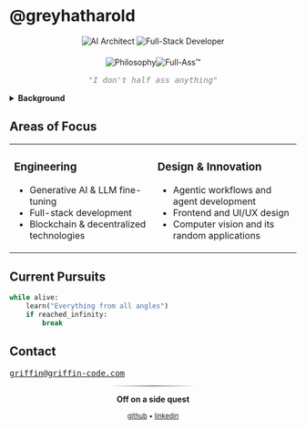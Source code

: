 # @greyhatharold

<div align="center">
  <img src="https://img.shields.io/badge/Role-AI%20Architect-1a1a1a" alt="AI Architect"/>
  <img src="https://img.shields.io/badge/Focus-Full%20Stack-2a2a2a" alt="Full-Stack Developer"/>
  
  <div style="margin: 20px 0">
    <img src="https://img.shields.io/badge/PHILOSOPHY-1a1a1a?style=for-the-badge&labelColor=2a2a2a&color=000000" alt="Philosophy"/><img src="https://img.shields.io/badge/%20%7C%20FULL--ASS%E2%84%A2-000000?style=for-the-badge" alt="Full-Ass™"/>
  </div>
  <div style="margin-top: -5px; margin-bottom: 15px">
    <em style="color: #808080; font-style: italic; font-family: monospace">"I don't half ass anything"</em>
  </div>
</div>

<details>
<summary><b>Background</b></summary>
I'm an AI architect, full-stack developer, and ex-Jack-of-All-Trades, with a deep interest in generative AI and building the future. 
I used to release music, for a time ran my own indie label, studied history before that, and for a time moonlighted in aerospace engineering in high school. I roll like Newton's first, witness my inertia.
</details>

## Areas of Focus
<table>
<tr>
<td width="50%">

### Engineering
- Generative AI & LLM fine-tuning
- Full-stack development
- Blockchain & decentralized technologies

</td>
<td width="50%">

### Design & Innovation
- Agentic workflows and agent development
- Frontend and UI/UX design
- Computer vision and its random applications

</td>
</tr>
</table>

## Current Pursuits
```python
while alive:
    learn("Everything from all angles")
    if reached_infinity:
        break
```

## Contact
<kbd>[griffin@griffin-code.com](mailto:griffin@griffin-code.com)</kbd>
  
<div align="center">
<hr style="width:30%; border: none; height: 1px; background: linear-gradient(to right, transparent, #2a2a2a, transparent);">

**Off on a side quest**

<sub>
  <a href="https://github.com/greyhatharold">github</a> • 
  <a href="https://linkedin.com/in/greyhatharold">linkedin</a>
</sub>

</div>
